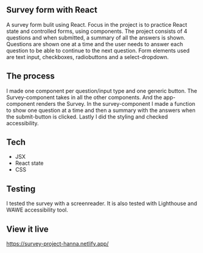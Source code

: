 ## Survey form with React
A survey form bulit using React. Focus in the project is to practice React state and controlled forms, using components. The project consists of 4 questions and when submitted, a summary of all the answers is shown. Questions are shown one at a time and the user needs to answer each question to be able to continue to the next question. Form elements used are text input, checkboxes, radiobuttons and a select-dropdown.

## The process
I made one component per question/input type and one generic button. The Survey-component takes in all the other components. And the app-component renders the Survey. In the survey-component I made a function to show one question at a time and then a summary with the answers when the submit-button is clicked. Lastly I did the styling and checked accessibility. 

## Tech
- JSX
- React state
- CSS

## Testing
I tested the survey with a screenreader. It is also tested with Lighthouse and WAWE accessibility tool. 

## View it live
https://survey-project-hanna.netlify.app/



